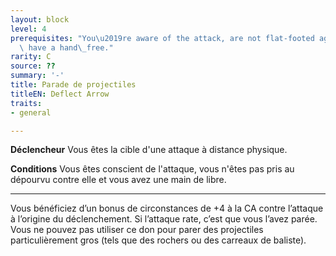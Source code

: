 ```yaml
---
layout: block
level: 4
prerequisites: "You\u2019re aware of the attack, are not flat-footed against it, and\
  \ have a hand\_free."
rarity: C
source: ??
summary: '-'
title: Parade de projectiles
titleEN: Deflect Arrow
traits:
- general

---
```


<p><strong>Déclencheur</strong> Vous êtes la cible d'une attaque à distance physique.</p>
<p><strong>Conditions</strong> Vous êtes conscient de l'attaque, vous n'êtes pas pris au dépourvu contre elle et vous avez une main de libre.</p>
<hr>
<p>Vous bénéficiez d’un bonus de circonstances de +4 à la CA contre l’attaque à l’origine du déclenchement. Si l’attaque rate, c’est que vous l’avez parée. Vous ne pouvez pas utiliser ce don pour parer des projectiles particulièrement gros (tels que des rochers ou des carreaux de baliste).</p>